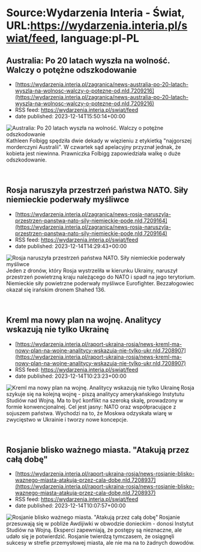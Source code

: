 # Source:Wydarzenia Interia - Świat, URL:https://wydarzenia.interia.pl/swiat/feed, language:pl-PL

## Australia: Po 20 latach wyszła na wolność. Walczy o potężne odszkodowanie
 - [https://wydarzenia.interia.pl/zagranica/news-australia-po-20-latach-wyszla-na-wolnosc-walczy-o-potezne-od,nId,7209216](https://wydarzenia.interia.pl/zagranica/news-australia-po-20-latach-wyszla-na-wolnosc-walczy-o-potezne-od,nId,7209216)
 - RSS feed: https://wydarzenia.interia.pl/swiat/feed
 - date published: 2023-12-14T15:50:14+00:00

<p><a href="https://wydarzenia.interia.pl/zagranica/news-australia-po-20-latach-wyszla-na-wolnosc-walczy-o-potezne-od,nId,7209216"><img align="left" alt="Australia: Po 20 latach wyszła na wolność. Walczy o potężne odszkodowanie" src="https://i.iplsc.com/australia-po-20-latach-wyszla-na-wolnosc-walczy-o-potezne-od/000I83ITGRLMCUAT-C321.jpg" /></a>Kathleen Folbigg spędziła dwie dekady w więzieniu z etykietką &quot;najgorszej morderczyni Australii&quot;. W czwartek sąd apelacyjny przyznał jednak, że kobieta jest niewinna. Prawniczka Folbigg zapowiedziała walkę o duże odszkodowanie.</p><br clear="all" />

## Rosja naruszyła przestrzeń państwa NATO. Siły niemieckie poderwały myśliwce
 - [https://wydarzenia.interia.pl/zagranica/news-rosja-naruszyla-przestrzen-panstwa-nato-sily-niemieckie-pode,nId,7209164](https://wydarzenia.interia.pl/zagranica/news-rosja-naruszyla-przestrzen-panstwa-nato-sily-niemieckie-pode,nId,7209164)
 - RSS feed: https://wydarzenia.interia.pl/swiat/feed
 - date published: 2023-12-14T14:29:43+00:00

<p><a href="https://wydarzenia.interia.pl/zagranica/news-rosja-naruszyla-przestrzen-panstwa-nato-sily-niemieckie-pode,nId,7209164"><img align="left" alt="Rosja naruszyła przestrzeń państwa NATO. Siły niemieckie poderwały myśliwce" src="https://i.iplsc.com/rosja-naruszyla-przestrzen-panstwa-nato-sily-niemieckie-pode/000I83IF00YUDBHI-C321.jpg" /></a>Jeden z dronów, który Rosja wystrzeliła w kierunku Ukrainy, naruszył przestrzeń powietrzną kraju należącego do NATO i spadł na jego terytorium. Niemieckie siły powietrzne poderwały myśliwce Eurofighter. Bezzałogowiec okazał się irańskim dronem Shahed 136.</p><br clear="all" />

## Kreml ma nowy plan na wojnę. Analitycy wskazują nie tylko Ukrainę
 - [https://wydarzenia.interia.pl/raport-ukraina-rosja/news-kreml-ma-nowy-plan-na-wojne-analitycy-wskazuja-nie-tylko-ukr,nId,7208907](https://wydarzenia.interia.pl/raport-ukraina-rosja/news-kreml-ma-nowy-plan-na-wojne-analitycy-wskazuja-nie-tylko-ukr,nId,7208907)
 - RSS feed: https://wydarzenia.interia.pl/swiat/feed
 - date published: 2023-12-14T10:23:23+00:00

<p><a href="https://wydarzenia.interia.pl/raport-ukraina-rosja/news-kreml-ma-nowy-plan-na-wojne-analitycy-wskazuja-nie-tylko-ukr,nId,7208907"><img align="left" alt="Kreml ma nowy plan na wojnę. Analitycy wskazują nie tylko Ukrainę" src="https://i.iplsc.com/kreml-ma-nowy-plan-na-wojne-analitycy-wskazuja-nie-tylko-ukr/000I80ZL7UNT3YL4-C321.jpg" /></a>Rosja szykuje się na kolejną wojnę - piszą analitycy amerykańskiego Instytutu Studiów nad Wojną. Ma to być konflikt na szeroką skalę, prowadzony w formie konwencjonalnej. Cel jest jasny: NATO oraz współpracujące z sojuszem państwa. Wychodzi na to, że Moskwa odzyskała wiarę w zwycięstwo w Ukrainie i tworzy nowe koncepcje. </p><br clear="all" />

## Rosjanie blisko ważnego miasta. "Atakują przez całą dobę"
 - [https://wydarzenia.interia.pl/raport-ukraina-rosja/news-rosjanie-blisko-waznego-miasta-atakuja-przez-cala-dobe,nId,7208937](https://wydarzenia.interia.pl/raport-ukraina-rosja/news-rosjanie-blisko-waznego-miasta-atakuja-przez-cala-dobe,nId,7208937)
 - RSS feed: https://wydarzenia.interia.pl/swiat/feed
 - date published: 2023-12-14T10:07:57+00:00

<p><a href="https://wydarzenia.interia.pl/raport-ukraina-rosja/news-rosjanie-blisko-waznego-miasta-atakuja-przez-cala-dobe,nId,7208937"><img align="left" alt="Rosjanie blisko ważnego miasta. &quot;Atakują przez całą dobę&quot;" src="https://i.iplsc.com/rosjanie-blisko-waznego-miasta-atakuja-przez-cala-dobe/000I81JNJRA2G6HY-C321.jpg" /></a>Rosjanie przesuwają się w pobliże Awdijiwki w obwodzie donieckim - donosi Instytut Studiów na Wojną. Eksperci zapewniają, że postępy są nieznaczne, ale udało się je potwierdzić. Rosjanie twierdzą tymczasem, że osiągnęli sukcesy w strefie przemysłowej miasta, ale nie ma na to żadnych dowodów.</p><br clear="all" />

